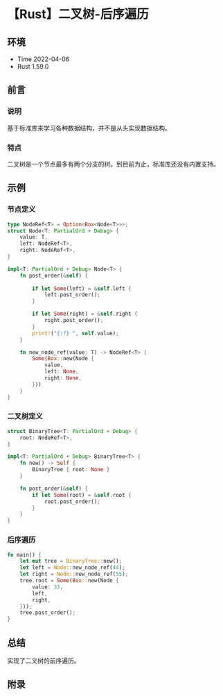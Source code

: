 # 【Rust】二叉树-后序遍历

## 环境

- Time 2022-04-06
- Rust 1.59.0

## 前言

### 说明

基于标准库来学习各种数据结构，并不是从头实现数据结构。

### 特点

二叉树是一个节点最多有两个分支的树。到目前为止，标准库还没有内置支持。

## 示例

### 节点定义

```rust
type NodeRef<T> = Option<Box<Node<T>>>;
struct Node<T: PartialOrd + Debug> {
    value: T,
    left: NodeRef<T>,
    right: NodeRef<T>,
}

impl<T: PartialOrd + Debug> Node<T> {
    fn post_order(&self) {
        
        if let Some(left) = &self.left {
            left.post_order();
        }

        if let Some(right) = &self.right {
            right.post_order();
        }
        print!("{:?} ", self.value);
    }

    fn new_node_ref(value: T) -> NodeRef<T> {
        Some(Box::new(Node {
            value,
            left: None,
            right: None,
        }))
    }
}
```

### 二叉树定义

```rust
struct BinaryTree<T: PartialOrd + Debug> {
    root: NodeRef<T>,
}

impl<T: PartialOrd + Debug> BinaryTree<T> {
    fn new() -> Self {
        BinaryTree { root: None }
    }

    fn post_order(&self) {
        if let Some(root) = &self.root {
            root.post_order();
        }
    }
}
```

### 后序遍历

```rust
fn main() {
    let mut tree = BinaryTree::new();
    let left = Node::new_node_ref(44);
    let right = Node::new_node_ref(55);
    tree.root = Some(Box::new(Node {
        value: 33,
        left,
        right,
    }));
    tree.post_order();
}
```

## 总结

实现了二叉树的前序遍历。

## 附录
